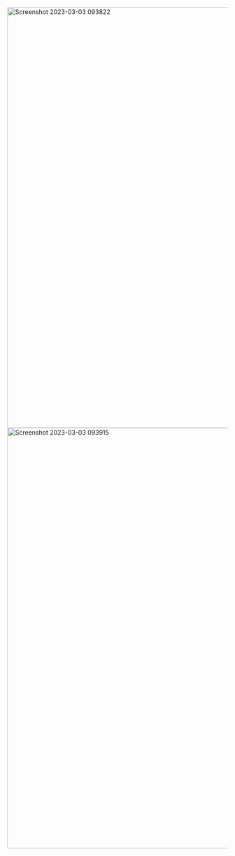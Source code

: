 <img width="960" alt="Screenshot 2023-03-03 093822" src="https://user-images.githubusercontent.com/126833776/222635251-0028e597-41c0-4d34-9c69-888b28540972.png">
<img width="960" alt="Screenshot 2023-03-03 093915" src="https://user-images.githubusercontent.com/126833776/222635269-4b57c8d8-877e-4f14-8295-666661cb061d.png">
